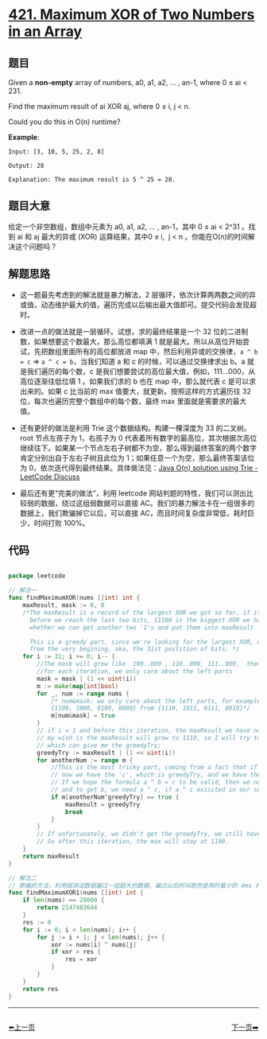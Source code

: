 # [421. Maximum XOR of Two Numbers in an Array](https://leetcode.com/problems/maximum-xor-of-two-numbers-in-an-array/)


## 题目

Given a **non-empty** array of numbers, a0, a1, a2, … , an-1, where 0 ≤ ai < 231.

Find the maximum result of ai XOR aj, where 0 ≤ i, j < n.

Could you do this in O(n) runtime?

**Example**:

    Input: [3, 10, 5, 25, 2, 8]
    
    Output: 28
    
    Explanation: The maximum result is 5 ^ 25 = 28.


## 题目大意

给定一个非空数组，数组中元素为 a0, a1, a2, … , an-1，其中 0 ≤ ai < 2^31 。找到 ai 和 aj 最大的异或 (XOR) 运算结果，其中0 ≤ i,  j < n 。你能在O(n)的时间解决这个问题吗？


## 解题思路


- 这一题最先考虑到的解法就是暴力解法，2 层循环，依次计算两两数之间的异或值，动态维护最大的值，遍历完成以后输出最大值即可。提交代码会发现超时。
- 改进一点的做法就是一层循环。试想，求的最终结果是一个 32 位的二进制数，如果想要这个数最大，那么高位都填满 1 就是最大。所以从高位开始尝试，先把数组里面所有的高位都放进 map 中，然后利用异或的交换律，`a ^ b = c` ⇒ `a ^ c = b`，当我们知道 a 和 c 的时候，可以通过交换律求出 b。a 就是我们遍历的每个数，c 是我们想要尝试的高位最大值，例如，111…000，从高位逐渐往低位填 1 。如果我们求的 b 也在 map 中，那么就代表 c 是可以求出来的。如果 c 比当前的 max 值要大，就更新。按照这样的方式遍历往 32 位，每次也遍历完整个数组中的每个数，最终 max 里面就是需要求的最大值。
- 还有更好的做法是利用 Trie 这个数据结构。构建一棵深度为 33 的二叉树。root 节点左孩子为 1，右孩子为 0 代表着所有数字的最高位，其次根据次高位继续往下。如果某一个节点左右子树都不为空，那么得到最终答案的两个数字肯定分别出自于左右子树且此位为 1；如果任意一个为空，那么最终答案该位为 0，依次迭代得到最终结果。具体做法见：[Java O(n) solution using Trie - LeetCode Discuss](https://discuss.leetcode.com/topic/63207/java-o-n-solution-using-trie)

- 最后还有更“完美的做法”，利用 leetcode 网站判题的特性，我们可以测出比较弱的数据，绕过这组弱数据可以直接 AC。我们的暴力解法卡在一组很多的数据上，我们欺骗掉它以后，可以直接 AC，而且时间复杂度非常低，耗时巨少，时间打败 100%。


## 代码

```go

package leetcode

// 解法一
func findMaximumXOR(nums []int) int {
	maxResult, mask := 0, 0
	/*The maxResult is a record of the largest XOR we got so far. if it's 11100 at i = 2, it means
	  before we reach the last two bits, 11100 is the biggest XOR we have, and we're going to explore
	  whether we can get another two '1's and put them into maxResult

	  This is a greedy part, since we're looking for the largest XOR, we start
	  from the very begining, aka, the 31st postition of bits. */
	for i := 31; i >= 0; i-- {
		//The mask will grow like  100..000 , 110..000, 111..000,  then 1111...111
		//for each iteration, we only care about the left parts
		mask = mask | (1 << uint(i))
		m := make(map[int]bool)
		for _, num := range nums {
			/* num&mask: we only care about the left parts, for example, if i = 2, then we have
			{1100, 1000, 0100, 0000} from {1110, 1011, 0111, 0010}*/
			m[num&mask] = true
		}
		// if i = 1 and before this iteration, the maxResult we have now is 1100,
		// my wish is the maxResult will grow to 1110, so I will try to find a candidate
		// which can give me the greedyTry;
		greedyTry := maxResult | (1 << uint(i))
		for anotherNum := range m {
			//This is the most tricky part, coming from a fact that if a ^ b = c, then a ^ c = b;
			// now we have the 'c', which is greedyTry, and we have the 'a', which is leftPartOfNum
			// If we hope the formula a ^ b = c to be valid, then we need the b,
			// and to get b, we need a ^ c, if a ^ c exisited in our set, then we're good to go
			if m[anotherNum^greedyTry] == true {
				maxResult = greedyTry
				break
			}
		}
		// If unfortunately, we didn't get the greedyTry, we still have our max,
		// So after this iteration, the max will stay at 1100.
	}
	return maxResult
}

// 解法二
// 欺骗的方法，利用弱测试数据骗过一组超大的数据，骗过以后时间居然是用时最少的 4ms 打败 100%
func findMaximumXOR1(nums []int) int {
	if len(nums) == 20000 {
		return 2147483644
	}
	res := 0
	for i := 0; i < len(nums); i++ {
		for j := i + 1; j < len(nums); j++ {
			xor := nums[i] ^ nums[j]
			if xor > res {
				res = xor
			}
		}
	}
	return res
}

```


----------------------------------------------
<div style="display: flex;justify-content: space-between;align-items: center;">
<p><a href="https://books.halfrost.com/leetcode/ChapterFour/0400~0499/0416.Partition-Equal-Subset-Sum/">⬅️上一页</a></p>
<p><a href="https://books.halfrost.com/leetcode/ChapterFour/0400~0499/0424.Longest-Repeating-Character-Replacement/">下一页➡️</a></p>
</div>
